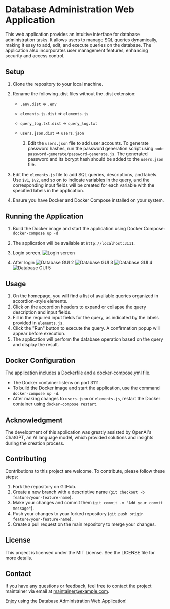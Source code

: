 # Database Administration Web Application

This web application provides an intuitive interface for database administration tasks. It allows users to manage SQL queries dynamically, making it easy to add, edit, and execute queries on the database. The application also incorporates user management features, enhancing security and access control.

## Setup

1. Clone the repository to your local machine.
2. Rename the following .dist files without the .dist extension:
   - `.env.dist` => `.env`
   - `elements.js.dist` => `elements.js`
   - `query_log.txt.dist` => `query_log.txt`
   - `users.json.dist` => `users.json`

       3. Edit the `users.json` file to add user accounts. To generate password hashes, run the password generation script using `node password-generate/password-generate.js`. The generated password and its bcrypt hash should be added to the `users.json` file.

4. Edit the `elements.js` file to add SQL queries, descriptions, and labels. Use `$v1`, `$v2`, and so on to indicate variables in the query, and the corresponding input fields will be created for each variable with the specified labels in the application.

5. Ensure you have Docker and Docker Compose installed on your system.

## Running the Application

1. Build the Docker image and start the application using Docker Compose:
```docker-compose up -d```


2. The application will be available at `http://localhost:3111`.

3. Login screen.
![Login screen](images/database-gui1.png)

4. After login
![Database GUI 2](images/database-gui2.png)
![Database GUI 3](images/database-gui3.png)
![Database GUI 4](images/database-gui4.png)
![Database GUI 5](images/database-gui5.png)

## Usage

1. On the homepage, you will find a list of available queries organized in accordion-style elements.
2. Click on the accordion headers to expand or collapse the query description and input fields.
3. Fill in the required input fields for the query, as indicated by the labels provided in `elements.js`.
4. Click the "Run" button to execute the query. A confirmation popup will appear before execution.
5. The application will perform the database operation based on the query and display the result.

## Docker Configuration

The application includes a Dockerfile and a docker-compose.yml file.

- The Docker container listens on port 3111.
- To build the Docker image and start the application, use the command `docker-compose up -d`.
- After making changes to `users.json` or `elements.js`, restart the Docker container using `docker-compose restart`.

## Acknowledgment

The development of this application was greatly assisted by OpenAI's ChatGPT, an AI language model, which provided solutions and insights during the creation process.

## Contributing

Contributions to this project are welcome. To contribute, please follow these steps:
1. Fork the repository on GitHub.
2. Create a new branch with a descriptive name (`git checkout -b feature/your-feature-name`).
3. Make your changes and commit them (`git commit -m "Add your commit message"`).
4. Push your changes to your forked repository (`git push origin feature/your-feature-name`).
5. Create a pull request on the main repository to merge your changes.

## License

This project is licensed under the MIT License. See the LICENSE file for more details.

## Contact

If you have any questions or feedback, feel free to contact the project maintainer via email at [maintainer@example.com](mailto:maintainer@example.com).

Enjoy using the Database Administration Web Application!